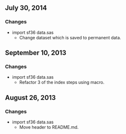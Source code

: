 ## July 30, 2014

### Changes

  - import sf36 data.sas
    - Change dataset which is saved to permanent data.


## September 10, 2013

### Changes

  - import sf36 data.sas
    - Refactor 3 of the index steps using macro.


## August 26, 2013

### Changes

  - import sf36 data.sas
    - Move header to README.md.

